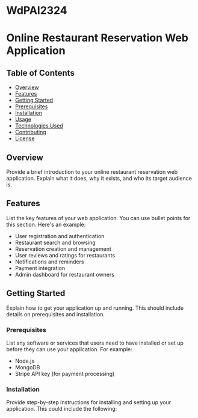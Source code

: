 # WdPAI2324

# Online Restaurant Reservation Web Application

## Table of Contents

- [Overview](#overview)
- [Features](#features)
- [Getting Started](#getting-started)
- [Prerequisites](#prerequisites)
- [Installation](#installation)
- [Usage](#usage)
- [Technologies Used](#technologies-used)
- [Contributing](#contributing)
- [License](#license)

## Overview

Provide a brief introduction to your online restaurant reservation web application. Explain what it does, why it exists, and who its target audience is.

## Features

List the key features of your web application. You can use bullet points for this section. Here's an example:

- User registration and authentication
- Restaurant search and browsing
- Reservation creation and management
- User reviews and ratings for restaurants
- Notifications and reminders
- Payment integration
- Admin dashboard for restaurant owners

## Getting Started

Explain how to get your application up and running. This should include details on prerequisites and installation.

### Prerequisites

List any software or services that users need to have installed or set up before they can use your application. For example:

- Node.js
- MongoDB
- Stripe API key (for payment processing)

### Installation

Provide step-by-step instructions for installing and setting up your application. This could include the following: